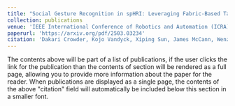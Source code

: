 ```yaml
---
title: "Social Gesture Recognition in spHRI: Leveraging Fabric-Based Tactile Sensing on Humanoid Robots"
collection: publications
venue: 'IEEE International Conference of Robotics and Automation (ICRA), 2025'
paperurl: 'https://arxiv.org/pdf/2503.03234'
citation: 'Dakari Crowder, Kojo Vandyck, Xiping Sun, James McCann, Wenzhen Yuan'
---
```

The contents above will be part of a list of publications, if the user clicks the link for the publication than the contents of section will be rendered as a full page, allowing you to provide more information about the paper for the reader. When publications are displayed as a single page, the contents of the above "citation" field will automatically be included below this section in a smaller font.
